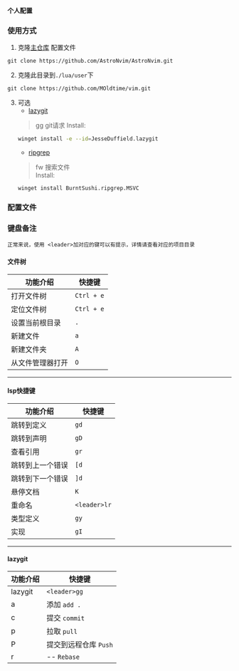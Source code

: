 **个人配置**

### 使用方式

1. 克隆[主仓库](https://github.com/AstroNvim/AstroNvim) 配置文件

```shell
git clone https://github.com/AstroNvim/AstroNvim.git
```

2. 克隆此目录到`./lua/user`下

```shell
git clone https://github.com/MOldtime/vim.git
```

3. 可选
    - [lazygit](https://github.com/jesseduffield/lazygit)   
    > <leader>gg git请求
    Install:   
    ```Bash
    winget install -e --id=JesseDuffield.lazygit
    ```
    - [ripgrep](https://github.com/BurntSushi/ripgrep)  
    > <leader>fw 搜索文件  
    Install:
    ```Shell
    winget install BurntSushi.ripgrep.MSVC
    ```

### 配置文件


### 键盘备注

`正常来说，使用 <leader>加对应的键可以有提示，详情请查看对应的项目目录`

#### 文件树

| 功能介绍       | 快捷键     |
| -------------- | ---------- |
| 打开文件树     | `Ctrl + e` |
| 定位文件树     | `Ctrl + e` |
| 设置当前根目录 | `.`        |
| 新建文件       | `a`        |
| 新建文件夹     | `A`        |
| 从文件管理器打开| `O`		  |

----

#### lsp快捷键
|功能介绍|快捷键|
|----|----|
|跳转到定义      |`gd`        |
|跳转到声明      |`gD`        |
|查看引用        |`gr`        |
|跳转到上一个错误|`[d`        |
|跳转到下一个错误|`]d`        |
|悬停文档        |`K`         |
|重命名          |`<leader>lr`|
|类型定义        |`gy`        |
|实现            |`gI`        |
----

#### lazygit
|功能介绍|快捷键               |
|--------|---------------------|
|lazygit |`<leader>gg`         |
|a       |添加 `add .`         |
|c       |提交 `commit`        |
|p       |拉取 `pull`          |
|P       |提交到远程仓库 `Push`|
|r       |-- `Rebase`          |
